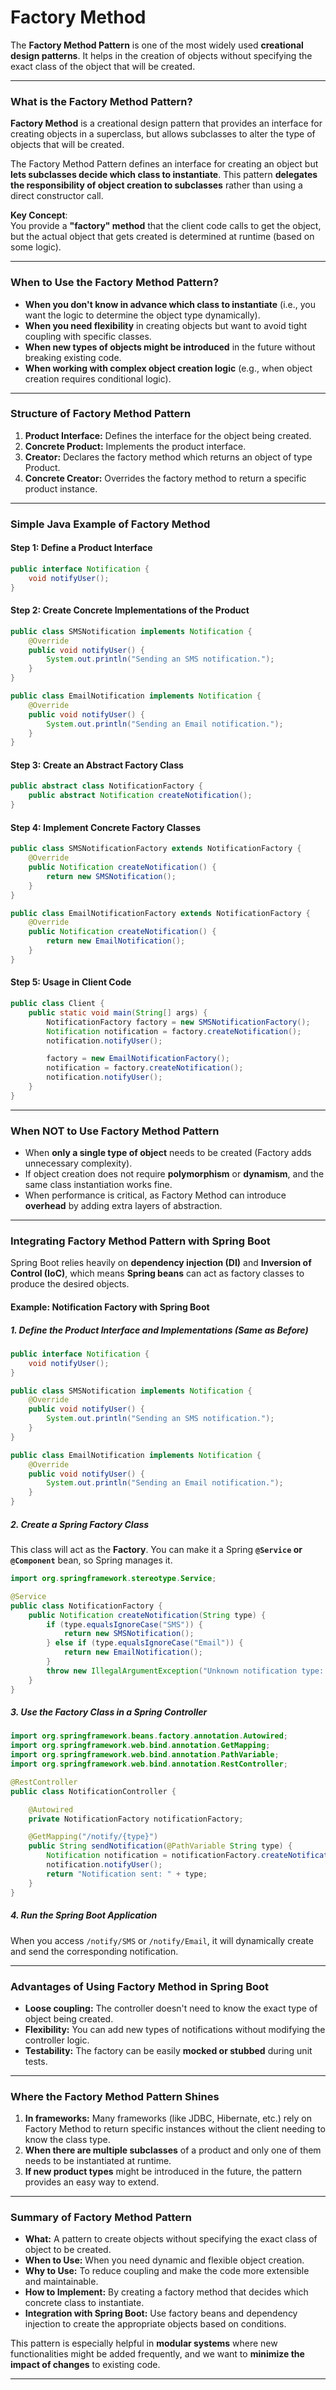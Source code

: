 # **Factory Method**

The **Factory Method Pattern** is one of the most widely used **creational design patterns**. It helps in the creation of objects without specifying the exact class of the object that will be created. 


---

### **What is the Factory Method Pattern?**

**Factory Method** is a creational design pattern that provides an interface for creating objects in a superclass, but allows subclasses to alter the type of objects that will be created.

The Factory Method Pattern defines an interface for creating an object but **lets subclasses decide which class to instantiate**. This pattern **delegates the responsibility of object creation to subclasses** rather than using a direct constructor call.

**Key Concept**:  
You provide a **"factory" method** that the client code calls to get the object, but the actual object that gets created is determined at runtime (based on some logic).

---

### **When to Use the Factory Method Pattern?**
- **When you don't know in advance which class to instantiate** (i.e., you want the logic to determine the object type dynamically).
- **When you need flexibility** in creating objects but want to avoid tight coupling with specific classes.
- **When new types of objects might be introduced** in the future without breaking existing code.
- **When working with complex object creation logic** (e.g., when object creation requires conditional logic).

---

### **Structure of Factory Method Pattern**

1. **Product Interface:** Defines the interface for the object being created.
2. **Concrete Product:** Implements the product interface.
3. **Creator:** Declares the factory method which returns an object of type Product.
4. **Concrete Creator:** Overrides the factory method to return a specific product instance.

---

### **Simple Java Example of Factory Method**

#### **Step 1: Define a Product Interface**
```java
public interface Notification {
    void notifyUser();
}
```

#### **Step 2: Create Concrete Implementations of the Product**
```java
public class SMSNotification implements Notification {
    @Override
    public void notifyUser() {
        System.out.println("Sending an SMS notification.");
    }
}

public class EmailNotification implements Notification {
    @Override
    public void notifyUser() {
        System.out.println("Sending an Email notification.");
    }
}
```

#### **Step 3: Create an Abstract Factory Class**
```java
public abstract class NotificationFactory {
    public abstract Notification createNotification();
}
```

#### **Step 4: Implement Concrete Factory Classes**
```java
public class SMSNotificationFactory extends NotificationFactory {
    @Override
    public Notification createNotification() {
        return new SMSNotification();
    }
}

public class EmailNotificationFactory extends NotificationFactory {
    @Override
    public Notification createNotification() {
        return new EmailNotification();
    }
}
```

#### **Step 5: Usage in Client Code**
```java
public class Client {
    public static void main(String[] args) {
        NotificationFactory factory = new SMSNotificationFactory();
        Notification notification = factory.createNotification();
        notification.notifyUser();

        factory = new EmailNotificationFactory();
        notification = factory.createNotification();
        notification.notifyUser();
    }
}
```

---

### **When NOT to Use Factory Method Pattern**
- When **only a single type of object** needs to be created (Factory adds unnecessary complexity).
- If object creation does not require **polymorphism** or **dynamism**, and the same class instantiation works fine.
- When performance is critical, as Factory Method can introduce **overhead** by adding extra layers of abstraction.

---

### **Integrating Factory Method Pattern with Spring Boot**

Spring Boot relies heavily on **dependency injection (DI)** and **Inversion of Control (IoC)**, which means **Spring beans** can act as factory classes to produce the desired objects.

#### **Example: Notification Factory with Spring Boot**

##### **1. Define the Product Interface and Implementations (Same as Before)**
```java
public interface Notification {
    void notifyUser();
}

public class SMSNotification implements Notification {
    @Override
    public void notifyUser() {
        System.out.println("Sending an SMS notification.");
    }
}

public class EmailNotification implements Notification {
    @Override
    public void notifyUser() {
        System.out.println("Sending an Email notification.");
    }
}
```

##### **2. Create a Spring Factory Class**

This class will act as the **Factory**. You can make it a Spring **`@Service` or `@Component`** bean, so Spring manages it.

```java
import org.springframework.stereotype.Service;

@Service
public class NotificationFactory {
    public Notification createNotification(String type) {
        if (type.equalsIgnoreCase("SMS")) {
            return new SMSNotification();
        } else if (type.equalsIgnoreCase("Email")) {
            return new EmailNotification();
        }
        throw new IllegalArgumentException("Unknown notification type: " + type);
    }
}
```

##### **3. Use the Factory Class in a Spring Controller**

```java
import org.springframework.beans.factory.annotation.Autowired;
import org.springframework.web.bind.annotation.GetMapping;
import org.springframework.web.bind.annotation.PathVariable;
import org.springframework.web.bind.annotation.RestController;

@RestController
public class NotificationController {

    @Autowired
    private NotificationFactory notificationFactory;

    @GetMapping("/notify/{type}")
    public String sendNotification(@PathVariable String type) {
        Notification notification = notificationFactory.createNotification(type);
        notification.notifyUser();
        return "Notification sent: " + type;
    }
}
```

##### **4. Run the Spring Boot Application**

When you access `/notify/SMS` or `/notify/Email`, it will dynamically create and send the corresponding notification.

---

### **Advantages of Using Factory Method in Spring Boot**
- **Loose coupling:** The controller doesn't need to know the exact type of object being created.
- **Flexibility:** You can add new types of notifications without modifying the controller logic.
- **Testability:** The factory can be easily **mocked or stubbed** during unit tests.

---

### **Where the Factory Method Pattern Shines**
1. **In frameworks:** Many frameworks (like JDBC, Hibernate, etc.) rely on Factory Method to return specific instances without the client needing to know the class type.
2. **When there are multiple subclasses** of a product and only one of them needs to be instantiated at runtime.
3. **If new product types** might be introduced in the future, the pattern provides an easy way to extend.

---

### **Summary of Factory Method Pattern**
- **What:** A pattern to create objects without specifying the exact class of object to be created.
- **When to Use:** When you need dynamic and flexible object creation.
- **Why to Use:** To reduce coupling and make the code more extensible and maintainable.
- **How to Implement:** By creating a factory method that decides which concrete class to instantiate.
- **Integration with Spring Boot:** Use factory beans and dependency injection to create the appropriate objects based on conditions.

This pattern is especially helpful in **modular systems** where new functionalities might be added frequently, and we want to **minimize the impact of changes** to existing code.

---